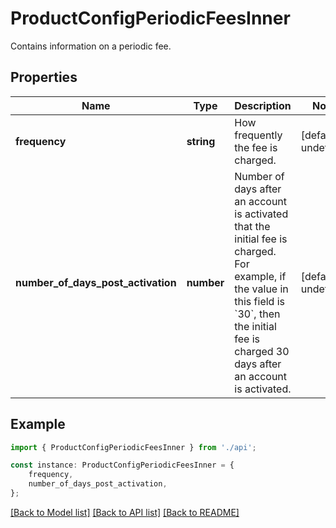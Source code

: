 # ProductConfigPeriodicFeesInner

Contains information on a periodic fee.

## Properties

Name | Type | Description | Notes
------------ | ------------- | ------------- | -------------
**frequency** | **string** | How frequently the fee is charged. | [default to undefined]
**number_of_days_post_activation** | **number** | Number of days after an account is activated that the initial fee is charged. For example, if the value in this field is &#x60;30&#x60;, then the initial fee is charged 30 days after an account is activated. | [default to undefined]

## Example

```typescript
import { ProductConfigPeriodicFeesInner } from './api';

const instance: ProductConfigPeriodicFeesInner = {
    frequency,
    number_of_days_post_activation,
};
```

[[Back to Model list]](../README.md#documentation-for-models) [[Back to API list]](../README.md#documentation-for-api-endpoints) [[Back to README]](../README.md)
